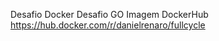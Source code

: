Desafio Docker 
  Desafio GO
    Imagem DockerHub https://hub.docker.com/r/danielrenaro/fullcycle
  
